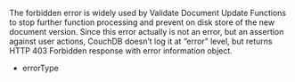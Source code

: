 The forbidden error is widely used by Validate Document Update Functions to stop further function processing and prevent on disk store of the new document version. Since this error actually is not an error, but an assertion against user actions, CouchDB doesn’t log it at “error” level, but returns HTTP 403 Forbidden response with error information object.

- errorType  
